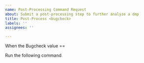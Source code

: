 ```yaml
---
name: Post-Processing Command Request
about: Submit a post-processing step to further analyze a dmp
title: Post-Process <bugcheck>
labels: ''
assignees: ''

---
```


When the Bugcheck value == <hex value>

Run the following command <command>
